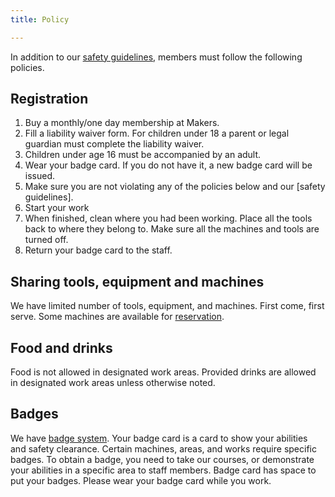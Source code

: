 ```yaml
---
title: Policy

---
```


In addition to our [safety guidelines](../safety), members must follow the
following policies.

## Registration

1. Buy a monthly/one day membership at Makers.
1. Fill a liability waiver form. For children under 18 a parent or
   legal guardian must complete the liability waiver.
1. Children under age 16 must be accompanied by an adult.
1. Wear your badge card. If you do not have it, a new badge card will be
   issued.
1. Make sure you are not violating any of the policies below and our [safety
   guidelines].
1. Start your work
1. When finished, clean where you had been working. Place all the tools back
   to where they belong to. Make sure all the machines and tools are turned
   off.
1. Return your badge card to the staff.

## Sharing tools, equipment and machines

We have limited number of tools, equipment, and machines. First come, first
serve. Some machines are available for [reservation](../reservation).

## Food and drinks

Food is not allowed in designated work areas.  Provided drinks are allowed in
designated work areas unless otherwise noted.

## Badges

We have [badge system](../badges). Your badge card is a card to show your
abilities and safety clearance. Certain machines, areas, and works require
specific badges. To obtain a badge, you need to take our courses, or
demonstrate your abilities in a specific area to staff members. Badge card has
space to put your badges. Please wear your badge card while you work.
